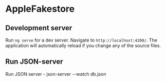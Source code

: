 # AppleFakestore

## Development server

Run `ng serve` for a dev server. Navigate to `http://localhost:4200/`. The application will automatically reload if you change any of the source files.

## Run JSON-server

Run JSON server - json-server --watch db.json
